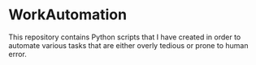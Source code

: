 # WorkAutomation

This repository contains Python scripts that I have created in order to automate various tasks that are either overly tedious or prone to human error.
